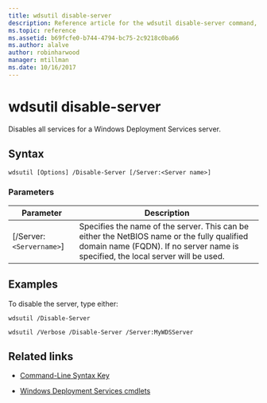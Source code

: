 ```yaml
---
title: wdsutil disable-server
description: Reference article for the wdsutil disable-server command, which disables all services for a Windows Deployment Services server.
ms.topic: reference
ms.assetid: b69fcfe0-b744-4794-bc75-2c9218c0ba66
ms.author: alalve
author: robinharwood
manager: mtillman
ms.date: 10/16/2017
---
```


# wdsutil disable-server

Disables all services for a Windows Deployment Services server.

## Syntax

```
wdsutil [Options] /Disable-Server [/Server:<Server name>]
```

### Parameters

| Parameter | Description |
|--|--|
| [/Server:`<Servername>`] | Specifies the name of the server. This can be either the NetBIOS name or the fully qualified domain name (FQDN). If no server name is specified, the local server will be used. |

## Examples

To disable the server, type either:

```
wdsutil /Disable-Server
```

```
wdsutil /Verbose /Disable-Server /Server:MyWDSServer
```

## Related links

- [Command-Line Syntax Key](command-line-syntax-key.md)

- [Windows Deployment Services cmdlets](/powershell/module/wds)
